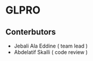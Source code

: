 # GLPRO
 
 Conterbutors 
 ----------------
 
 - Jebali Ala Eddine ( team lead ) 
 - Abdelatif Skalli ( code review )
